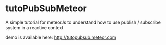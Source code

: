 tutoPubSubMeteor
================

A simple tutorial for meteorJs to understand how to use publish / subscribe system in a reactive context

demo is available here: http://tutopubsub.meteor.com
